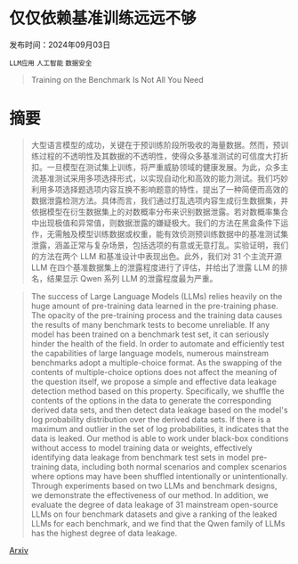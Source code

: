# 仅仅依赖基准训练远远不够

发布时间：2024年09月03日

`LLM应用` `人工智能` `数据安全`

> Training on the Benchmark Is Not All You Need

# 摘要

> 大型语言模型的成功，关键在于预训练阶段所吸收的海量数据。然而，预训练过程的不透明性及其数据的不透明性，使得众多基准测试的可信度大打折扣。一旦模型在测试集上训练，将严重威胁领域的健康发展。为此，众多主流基准测试采用多项选择形式，以实现自动化和高效的能力测试。我们巧妙利用多项选择题选项内容互换不影响题意的特性，提出了一种简便而高效的数据泄露检测方法。具体而言，我们通过打乱选项内容生成衍生数据集，并依据模型在衍生数据集上的对数概率分布来识别数据泄露。若对数概率集合中出现极值和异常值，则数据泄露的嫌疑极大。我们的方法在黑盒条件下运作，无需触及模型训练数据或权重，能有效侦测预训练数据中的基准测试集泄露，涵盖正常与复杂场景，包括选项的有意或无意打乱。实验证明，我们的方法在两个 LLM 和基准设计中表现出色。此外，我们对 31 个主流开源 LLM 在四个基准数据集上的泄露程度进行了评估，并给出了泄露 LLM 的排名，结果显示 Qwen 系列 LLM 的泄露程度最为严重。

> The success of Large Language Models (LLMs) relies heavily on the huge amount of pre-training data learned in the pre-training phase. The opacity of the pre-training process and the training data causes the results of many benchmark tests to become unreliable. If any model has been trained on a benchmark test set, it can seriously hinder the health of the field. In order to automate and efficiently test the capabilities of large language models, numerous mainstream benchmarks adopt a multiple-choice format. As the swapping of the contents of multiple-choice options does not affect the meaning of the question itself, we propose a simple and effective data leakage detection method based on this property. Specifically, we shuffle the contents of the options in the data to generate the corresponding derived data sets, and then detect data leakage based on the model's log probability distribution over the derived data sets. If there is a maximum and outlier in the set of log probabilities, it indicates that the data is leaked. Our method is able to work under black-box conditions without access to model training data or weights, effectively identifying data leakage from benchmark test sets in model pre-training data, including both normal scenarios and complex scenarios where options may have been shuffled intentionally or unintentionally. Through experiments based on two LLMs and benchmark designs, we demonstrate the effectiveness of our method. In addition, we evaluate the degree of data leakage of 31 mainstream open-source LLMs on four benchmark datasets and give a ranking of the leaked LLMs for each benchmark, and we find that the Qwen family of LLMs has the highest degree of data leakage.

[Arxiv](https://arxiv.org/abs/2409.01790)